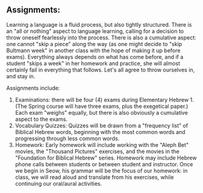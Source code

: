 ## Assignments:

Learning a language is a fluid process, but also tightly structured. There is an "all or nothing" aspect to language learning, calling for a decision to throw oneself fearlessly into the process. There is also a cumulative aspect: one cannot "skip a piece" along the way (as one might decide to "skip Bultmann week" in another class with the hope of making it up before exams). Everything always depends on what has come before, and if a student "skips a week" in her homework and practice, she will almost certainly fail in everything that follows. Let's all agree to throw ourselves in, and stay in.

Assignments include:

1. Examinations: there will be four (4) exams during Elementary Hebrew 1. (The Spring course will have three exams, plus the exegetical paper.) Each exam "weighs" equally, but there is also obviously a cumulative aspect to the exams.
2. Vocabulary Quizzes: Quizzes will be drawn from a "frequency list" of Biblical Hebrew words, beginning with the most common words and progressing through less common words.
3. Homework: Early homework will include working with the "Aleph Bet" movies, the "Thousand Pictures" exercises, and the movies in the "Foundation for Biblical Hebrew" series. Homework may include Hebrew phone calls between students or between student and instructor. Once we begin in Seow, his grammar will be the focus of our homework: in class, we will read aloud and translate from his exercises, while continuing our oral/aural activities.

